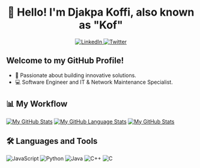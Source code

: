 <h1 align="center">👋 Hello! I'm Djakpa Koffi, also known as "Kof" </h1>
<p align="center">
  <a href="https://www.linkedin.com/in/koffi-djakpa-46a40a275/">
    <img src="https://img.shields.io/badge/-LinkedIn-0A66C2?style=flat&logo=linkedin&logoColor=white" alt="LinkedIn">
  </a>
  <a href="https://twitter.com/kof_70">
    <img src="https://img.shields.io/badge/-Twitter-1DA1F2?style=flat&logo=twitter&logoColor=white" alt="Twitter">
  </a>
</p>

<h2> Welcome to my GitHub Profile! </h2>

- 🚀 Passionate about building innovative solutions.
- 💻 Software Engineer and IT & Network Maintenance Specialist.

## 📊 My Workflow
[![My GitHub Stats](https://github-readme-stats.vercel.app/api/?username=kof70&count_private=true&theme=tokyonight&showicons=true)]()
[![My GitHub Language Stats](https://github-readme-stats.vercel.app/api/top-langs/?username=kof70&langs_count=5&theme=tokyonight)]()
[![My GitHub Stats](https://github-readme-stats.vercel.app/api/?username=kof70&count_private=true&theme=tokyonight&show_icons=true&title_color=2f80ed&text_color=434d58&icon_color=4c71f2&bg_color=45,25,75,125,150,175,200&border_radius=4.5)]()

## 🛠️ Languages and Tools
![JavaScript](https://img.shields.io/badge/-JavaScript-F7DF1E?style=flat&logo=javascript&logoColor=white)
![Python](https://img.shields.io/badge/-Python-3776AB?style=flat&logo=python&logoColor=white)
![Java](https://img.shields.io/badge/-Java-007396?style=flat&logo=java&logoColor=white)
![C++](https://img.shields.io/badge/-C++-00599C?style=flat&logo=c%2B%2B&logoColor=white)
![C](https://img.shields.io/badge/-C-A8B9CC?style=flat&logo=c&logoColor=white)

